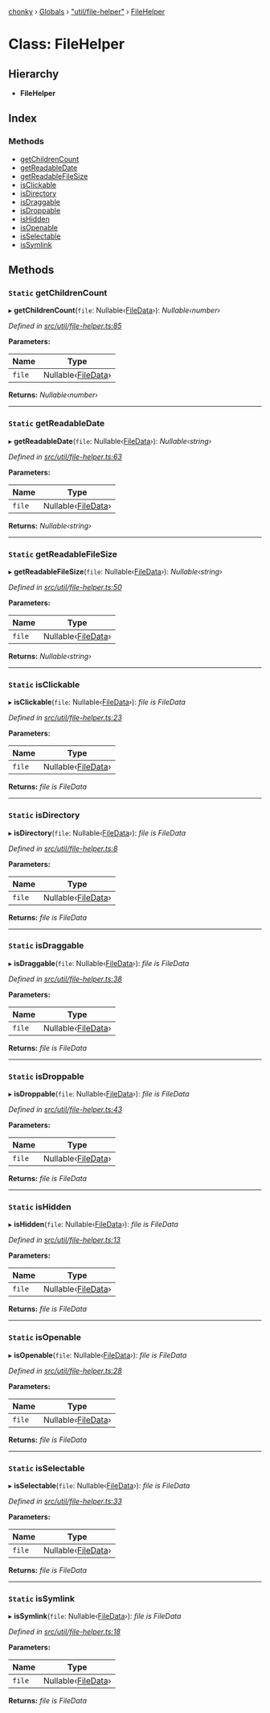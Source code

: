 [chonky](../README.md) › [Globals](../globals.md) › ["util/file-helper"](../modules/_util_file_helper_.md) › [FileHelper](_util_file_helper_.filehelper.md)

# Class: FileHelper

## Hierarchy

* **FileHelper**

## Index

### Methods

* [getChildrenCount](_util_file_helper_.filehelper.md#static-getchildrencount)
* [getReadableDate](_util_file_helper_.filehelper.md#static-getreadabledate)
* [getReadableFileSize](_util_file_helper_.filehelper.md#static-getreadablefilesize)
* [isClickable](_util_file_helper_.filehelper.md#static-isclickable)
* [isDirectory](_util_file_helper_.filehelper.md#static-isdirectory)
* [isDraggable](_util_file_helper_.filehelper.md#static-isdraggable)
* [isDroppable](_util_file_helper_.filehelper.md#static-isdroppable)
* [isHidden](_util_file_helper_.filehelper.md#static-ishidden)
* [isOpenable](_util_file_helper_.filehelper.md#static-isopenable)
* [isSelectable](_util_file_helper_.filehelper.md#static-isselectable)
* [isSymlink](_util_file_helper_.filehelper.md#static-issymlink)

## Methods

### `Static` getChildrenCount

▸ **getChildrenCount**(`file`: Nullable‹[FileData](../interfaces/_types_files_types_.filedata.md)›): *Nullable‹number›*

*Defined in [src/util/file-helper.ts:85](https://github.com/TimboKZ/Chonky/blob/2de2c80/src/util/file-helper.ts#L85)*

**Parameters:**

Name | Type |
------ | ------ |
`file` | Nullable‹[FileData](../interfaces/_types_files_types_.filedata.md)› |

**Returns:** *Nullable‹number›*

___

### `Static` getReadableDate

▸ **getReadableDate**(`file`: Nullable‹[FileData](../interfaces/_types_files_types_.filedata.md)›): *Nullable‹string›*

*Defined in [src/util/file-helper.ts:63](https://github.com/TimboKZ/Chonky/blob/2de2c80/src/util/file-helper.ts#L63)*

**Parameters:**

Name | Type |
------ | ------ |
`file` | Nullable‹[FileData](../interfaces/_types_files_types_.filedata.md)› |

**Returns:** *Nullable‹string›*

___

### `Static` getReadableFileSize

▸ **getReadableFileSize**(`file`: Nullable‹[FileData](../interfaces/_types_files_types_.filedata.md)›): *Nullable‹string›*

*Defined in [src/util/file-helper.ts:50](https://github.com/TimboKZ/Chonky/blob/2de2c80/src/util/file-helper.ts#L50)*

**Parameters:**

Name | Type |
------ | ------ |
`file` | Nullable‹[FileData](../interfaces/_types_files_types_.filedata.md)› |

**Returns:** *Nullable‹string›*

___

### `Static` isClickable

▸ **isClickable**(`file`: Nullable‹[FileData](../interfaces/_types_files_types_.filedata.md)›): *file is FileData*

*Defined in [src/util/file-helper.ts:23](https://github.com/TimboKZ/Chonky/blob/2de2c80/src/util/file-helper.ts#L23)*

**Parameters:**

Name | Type |
------ | ------ |
`file` | Nullable‹[FileData](../interfaces/_types_files_types_.filedata.md)› |

**Returns:** *file is FileData*

___

### `Static` isDirectory

▸ **isDirectory**(`file`: Nullable‹[FileData](../interfaces/_types_files_types_.filedata.md)›): *file is FileData*

*Defined in [src/util/file-helper.ts:8](https://github.com/TimboKZ/Chonky/blob/2de2c80/src/util/file-helper.ts#L8)*

**Parameters:**

Name | Type |
------ | ------ |
`file` | Nullable‹[FileData](../interfaces/_types_files_types_.filedata.md)› |

**Returns:** *file is FileData*

___

### `Static` isDraggable

▸ **isDraggable**(`file`: Nullable‹[FileData](../interfaces/_types_files_types_.filedata.md)›): *file is FileData*

*Defined in [src/util/file-helper.ts:38](https://github.com/TimboKZ/Chonky/blob/2de2c80/src/util/file-helper.ts#L38)*

**Parameters:**

Name | Type |
------ | ------ |
`file` | Nullable‹[FileData](../interfaces/_types_files_types_.filedata.md)› |

**Returns:** *file is FileData*

___

### `Static` isDroppable

▸ **isDroppable**(`file`: Nullable‹[FileData](../interfaces/_types_files_types_.filedata.md)›): *file is FileData*

*Defined in [src/util/file-helper.ts:43](https://github.com/TimboKZ/Chonky/blob/2de2c80/src/util/file-helper.ts#L43)*

**Parameters:**

Name | Type |
------ | ------ |
`file` | Nullable‹[FileData](../interfaces/_types_files_types_.filedata.md)› |

**Returns:** *file is FileData*

___

### `Static` isHidden

▸ **isHidden**(`file`: Nullable‹[FileData](../interfaces/_types_files_types_.filedata.md)›): *file is FileData*

*Defined in [src/util/file-helper.ts:13](https://github.com/TimboKZ/Chonky/blob/2de2c80/src/util/file-helper.ts#L13)*

**Parameters:**

Name | Type |
------ | ------ |
`file` | Nullable‹[FileData](../interfaces/_types_files_types_.filedata.md)› |

**Returns:** *file is FileData*

___

### `Static` isOpenable

▸ **isOpenable**(`file`: Nullable‹[FileData](../interfaces/_types_files_types_.filedata.md)›): *file is FileData*

*Defined in [src/util/file-helper.ts:28](https://github.com/TimboKZ/Chonky/blob/2de2c80/src/util/file-helper.ts#L28)*

**Parameters:**

Name | Type |
------ | ------ |
`file` | Nullable‹[FileData](../interfaces/_types_files_types_.filedata.md)› |

**Returns:** *file is FileData*

___

### `Static` isSelectable

▸ **isSelectable**(`file`: Nullable‹[FileData](../interfaces/_types_files_types_.filedata.md)›): *file is FileData*

*Defined in [src/util/file-helper.ts:33](https://github.com/TimboKZ/Chonky/blob/2de2c80/src/util/file-helper.ts#L33)*

**Parameters:**

Name | Type |
------ | ------ |
`file` | Nullable‹[FileData](../interfaces/_types_files_types_.filedata.md)› |

**Returns:** *file is FileData*

___

### `Static` isSymlink

▸ **isSymlink**(`file`: Nullable‹[FileData](../interfaces/_types_files_types_.filedata.md)›): *file is FileData*

*Defined in [src/util/file-helper.ts:18](https://github.com/TimboKZ/Chonky/blob/2de2c80/src/util/file-helper.ts#L18)*

**Parameters:**

Name | Type |
------ | ------ |
`file` | Nullable‹[FileData](../interfaces/_types_files_types_.filedata.md)› |

**Returns:** *file is FileData*
